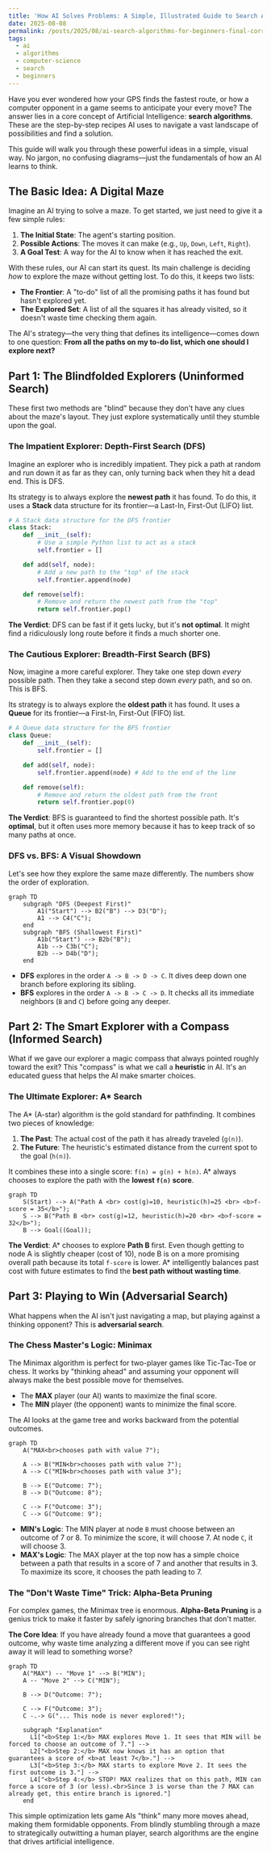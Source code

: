 ```yaml
---
title: 'How AI Solves Problems: A Simple, Illustrated Guide to Search Algorithms'
date: 2025-08-08
permalink: /posts/2025/08/ai-search-algorithms-for-beginners-final-corrected/
tags:
  - ai
  - algorithms
  - computer-science
  - search
  - beginners
---
```


Have you ever wondered how your GPS finds the fastest route, or how a computer opponent in a game seems to anticipate your every move? The answer lies in a core concept of Artificial Intelligence: **search algorithms**. These are the step-by-step recipes AI uses to navigate a vast landscape of possibilities and find a solution.

This guide will walk you through these powerful ideas in a simple, visual way. No jargon, no confusing diagrams—just the fundamentals of how an AI learns to think.

## The Basic Idea: A Digital Maze

Imagine an AI trying to solve a maze. To get started, we just need to give it a few simple rules:

1.  **The Initial State**: The agent's starting position.
2.  **Possible Actions**: The moves it can make (e.g., `Up`, `Down`, `Left`, `Right`).
3.  **A Goal Test**: A way for the AI to know when it has reached the exit.

With these rules, our AI can start its quest. Its main challenge is deciding *how* to explore the maze without getting lost. To do this, it keeps two lists:

*   **The Frontier**: A "to-do" list of all the promising paths it has found but hasn't explored yet.
*   **The Explored Set**: A list of all the squares it has already visited, so it doesn't waste time checking them again.

The AI's strategy—the very thing that defines its intelligence—comes down to one question: **From all the paths on my to-do list, which one should I explore next?**

## Part 1: The Blindfolded Explorers (Uninformed Search)

These first two methods are "blind" because they don't have any clues about the maze's layout. They just explore systematically until they stumble upon the goal.

### The Impatient Explorer: Depth-First Search (DFS)

Imagine an explorer who is incredibly impatient. They pick a path at random and run down it as far as they can, only turning back when they hit a dead end. This is DFS.

Its strategy is to always explore the **newest path** it has found. To do this, it uses a **Stack** data structure for its frontier—a Last-In, First-Out (LIFO) list.

```python
# A Stack data structure for the DFS frontier
class Stack:
    def __init__(self):
        # Use a simple Python list to act as a stack
        self.frontier = []

    def add(self, node):
        # Add a new path to the "top" of the stack
        self.frontier.append(node)

    def remove(self):
        # Remove and return the newest path from the "top"
        return self.frontier.pop()
```
**The Verdict**: DFS can be fast if it gets lucky, but it's **not optimal**. It might find a ridiculously long route before it finds a much shorter one.

### The Cautious Explorer: Breadth-First Search (BFS)

Now, imagine a more careful explorer. They take one step down *every* possible path. Then they take a second step down *every* path, and so on. This is BFS.

Its strategy is to always explore the **oldest path** it has found. It uses a **Queue** for its frontier—a First-In, First-Out (FIFO) list.

```python
# A Queue data structure for the BFS frontier
class Queue:
    def __init__(self):
        self.frontier = []

    def add(self, node):
        self.frontier.append(node) # Add to the end of the line

    def remove(self):
        # Remove and return the oldest path from the front
        return self.frontier.pop(0)
```
**The Verdict**: BFS is guaranteed to find the shortest possible path. It's **optimal**, but it often uses more memory because it has to keep track of so many paths at once.

### DFS vs. BFS: A Visual Showdown

Let's see how they explore the same maze differently. The numbers show the order of exploration.

```mermaid
graph TD
    subgraph "DFS (Deepest First)"
        A1("Start") --> B2("B") --> D3("D");
        A1 --> C4("C");
    end
    subgraph "BFS (Shallowest First)"
        A1b("Start") --> B2b("B");
        A1b --> C3b("C");
        B2b --> D4b("D");
    end
```
*   **DFS** explores in the order `A -> B -> D -> C`. It dives deep down one branch before exploring its sibling.
*   **BFS** explores in the order `A -> B -> C -> D`. It checks all its immediate neighbors (`B` and `C`) before going any deeper.

## Part 2: The Smart Explorer with a Compass (Informed Search)

What if we gave our explorer a magic compass that always pointed roughly toward the exit? This "compass" is what we call a **heuristic** in AI. It's an educated guess that helps the AI make smarter choices.

### The Ultimate Explorer: A* Search

The A* (A-star) algorithm is the gold standard for pathfinding. It combines two pieces of knowledge:
1.  **The Past**: The actual cost of the path it has already traveled (`g(n)`).
2.  **The Future**: The heuristic's estimated distance from the current spot to the goal (`h(n)`).

It combines these into a single score: `f(n) = g(n) + h(n)`. A* always chooses to explore the path with the **lowest `f(n)` score**.

```mermaid
graph TD
    S(Start) --> A("Path A <br> cost(g)=10, heuristic(h)=25 <br> <b>f-score = 35</b>");
    S --> B("Path B <br> cost(g)=12, heuristic(h)=20 <br> <b>f-score = 32</b>");
    B --> Goal((Goal));
```
**The Verdict**: A* chooses to explore **Path B** first. Even though getting to node A is slightly cheaper (cost of 10), node B is on a more promising overall path because its total `f-score` is lower. A* intelligently balances past cost with future estimates to find the **best path without wasting time**.

## Part 3: Playing to Win (Adversarial Search)

What happens when the AI isn't just navigating a map, but playing against a thinking opponent? This is **adversarial search**.

### The Chess Master's Logic: Minimax

The Minimax algorithm is perfect for two-player games like Tic-Tac-Toe or chess. It works by "thinking ahead" and assuming your opponent will always make the best possible move for themselves.

*   The **MAX** player (our AI) wants to maximize the final score.
*   The **MIN** player (the opponent) wants to minimize the final score.

The AI looks at the game tree and works backward from the potential outcomes.

```mermaid
graph TD
    A("MAX<br>chooses path with value 7");
    
    A --> B("MIN<br>chooses path with value 7");
    A --> C("MIN<br>chooses path with value 3");
    
    B --> E("Outcome: 7");
    B --> D("Outcome: 8");

    C --> F("Outcome: 3");
    C --> G("Outcome: 9");
```
*   **MIN's Logic**: The MIN player at node `B` must choose between an outcome of 7 or 8. To minimize the score, it will choose 7. At node `C`, it will choose 3.
*   **MAX's Logic**: The MAX player at the top now has a simple choice between a path that results in a score of 7 and another that results in 3. To maximize its score, it chooses the path leading to 7.

### The "Don't Waste Time" Trick: Alpha-Beta Pruning

For complex games, the Minimax tree is enormous. **Alpha-Beta Pruning** is a genius trick to make it faster by safely ignoring branches that don't matter.

**The Core Idea**: If you have already found a move that guarantees a good outcome, why waste time analyzing a different move if you can see right away it will lead to something worse?

```mermaid
graph TD
    A("MAX") -- "Move 1" --> B("MIN");
    A -- "Move 2" --> C("MIN");
    
    B --> D("Outcome: 7");
    
    C --> F("Outcome: 3");
    C -.-> G("... This node is never explored!");

    subgraph "Explanation"
      L1["<b>Step 1:</b> MAX explores Move 1. It sees that MIN will be forced to choose an outcome of 7."] -->
      L2["<b>Step 2:</b> MAX now knows it has an option that guarantees a score of <b>at least 7</b>."] -->
      L3["<b>Step 3:</b> MAX starts to explore Move 2. It sees the first outcome is 3."] -->
      L4["<b>Step 4:</b> STOP! MAX realizes that on this path, MIN can force a score of 3 (or less).<br>Since 3 is worse than the 7 MAX can already get, this entire branch is ignored."]
    end
```
This simple optimization lets game AIs "think" many more moves ahead, making them formidable opponents. From blindly stumbling through a maze to strategically outwitting a human player, search algorithms are the engine that drives artificial intelligence.
